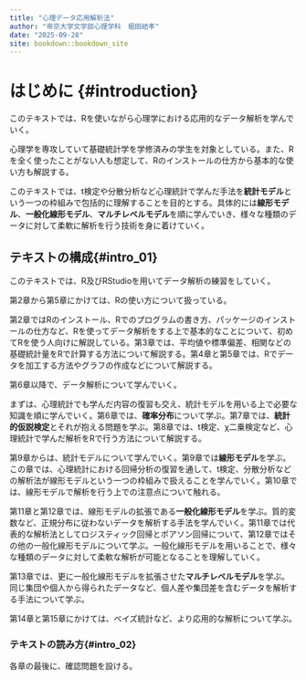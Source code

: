 ```yaml
---
title: "心理データ応用解析法"
author: "帝京大学文学部心理学科　堀田結孝"
date: "2025-09-28"
site: bookdown::bookdown_site
---
```






# はじめに {#introduction}

このテキストでは、Rを使いながら心理学における応用的なデータ解析を学んでいく。    
  
心理学を専攻していて基礎統計学を学修済みの学生を対象としている。また、Rを全く使ったことがない人も想定して、Rのインストールの仕方から基本的な使い方も解説する。  
  
このテキストでは、t検定や分散分析など心理統計で学んだ手法を**統計モデル**という一つの枠組みで包括的に理解することを目的とする。具体的には**線形モデル**、**一般化線形モデル**、**マルチレベルモデル**を順に学んでいき、様々な種類のデータに対して柔軟に解析を行う技術を身に着けていく。  
  

## テキストの構成{#intro_01}
  
このテキストでは、R及びRStudioを用いてデータ解析の練習をしていく。  
  
第2章から第5章にかけては、Rの使い方について扱っている。  
  
第2章ではRのインストール、Rでのプログラムの書き方、パッケージのインストールの仕方など、Rを使ってデータ解析をする上で基本的なことについて、初めてRを使う人向けに解説している。第3章では、平均値や標準偏差、相関などの基礎統計量をRで計算する方法について解説する。第4章と第5章では、Rでデータを加工する方法やグラフの作成などについて解説する。  
  
第6章以降で、データ解析について学んでいく。  
  
まずは、心理統計でも学んだ内容の復習も交え、統計モデルを用いる上で必要な知識を順に学んでいく。第6章では、**確率分布**について学ぶ。第7章では、**統計的仮説検定**とそれが抱える問題を学ぶ。第8章では、t検定、χ二乗検定など、心理統計で学んだ解析をRで行う方法について解説する。       
  
第9章からは、統計モデルについて学んでいく。第9章では**線形モデル**を学ぶ。この章では、心理統計における回帰分析の復習を通して、t検定、分散分析などの解析法が線形モデルという一つの枠組みで扱えることを学んでいく。第10章では、線形モデルで解析を行う上での注意点について触れる。  
  
第11章と第12章では、線形モデルの拡張である**一般化線形モデル**を学ぶ。質的変数など、正規分布に従わないデータを解析する手法を学んでいく。第11章では代表的な解析法としてロジスティック回帰とポアソン回帰について、第12章ではその他の一般化線形モデルについて学ぶ。一般化線形モデルを用いることで、様々な種類のデータに対して柔軟な解析が可能となることを理解していく。  
  
第13章では、更に一般化線形モデルを拡張させた**マルチレベルモデル**を学ぶ。同じ集団や個人から得られたデータなど、個人差や集団差を含むデータを解析する手法について学ぶ。  

第14章と第15章にかけては、ベイズ統計など、より応用的な解析について学ぶ。

### テキストの読み方{#intro_02}

各章の最後に、確認問題を設ける。  
  
